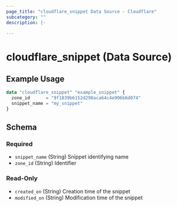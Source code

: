 ```yaml
---
page_title: "cloudflare_snippet Data Source - Cloudflare"
subcategory: ""
description: |-
  
---
```


# cloudflare_snippet (Data Source)



## Example Usage

```terraform
data "cloudflare_snippet" "example_snippet" {
  zone_id      = "9f1839b6152d298aca64c4e906b6d074"
  snippet_name = "my_snippet"
}
```

<!-- schema generated by tfplugindocs -->
## Schema

### Required

- `snippet_name` (String) Snippet identifying name
- `zone_id` (String) Identifier

### Read-Only

- `created_on` (String) Creation time of the snippet
- `modified_on` (String) Modification time of the snippet


